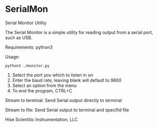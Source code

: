 # SerialMon
Serial Monitor Utility

The Serial Monitor is a simple utility for reading output from a serial port, such as USB.

Requirements:
	python3

Usage:
```
python3 ./monitor.py
```

1. Select the port you which to listen in on
2. Enter the baud rate, leaving blank will default to 9600
3. Select an option from the menu
4. To end the program, CTRL+C

Stream to terminal:
Send Serial output directly to terminal

Stream to file:
Send Serial output to terminal and specifid file

Hise Scientitic Instrumentation, LLC
